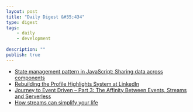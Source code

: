 ```yaml
---
layout: post
title: "Daily Digest &#35;434"
type: digest
tags: 
    - daily
    - development
    
description: ""
publish: true
---
```


- [State management pattern in JavaScript: Sharing data across components](https://blog.logrocket.com/state-management-pattern-in-javascript-sharing-data-across-components-f4420581f535?source=rss----7f3d96429888---4)
- [Rebuilding the Profile Highlights System at LinkedIn](https://engineering.linkedin.com/blog/2019/02/rebuilding-the-profile-highlights-system-at-linkedin)
- [Journey to Event Driven – Part 3: The Affinity Between Events, Streams and Serverless](https://www.confluent.io/blog/journey-to-event-driven-part-3-affinity-between-events-streams-serverless)
- [How streams can simplify your life](https://blog.logrocket.com/how-streams-can-simplify-your-life-494a4b247f36?source=rss----7f3d96429888---4)
